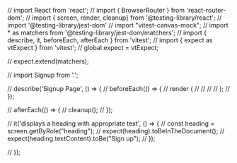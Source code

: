 // import React from 'react';
// import { BrowserRouter } from 'react-router-dom';
// import { screen, render, cleanup} from '@testing-library/react';
// import '@testing-library/jest-dom'
// import "vitest-canvas-mock";
// import * as matchers from '@testing-library/jest-dom/matchers';
// import { describe, it, beforeEach, afterEach } from 'vitest';
// import { expect as vtExpect } from 'vitest';
// global.expect = vtExpect;

// expect.extend(matchers);

// import Signup from '.';

// describe('Signup Page', () => {
//     beforeEach(() => {
//         render (
//             <BrowserRouter>
//                 <Signup />
//             </BrowserRouter>
//         );
//     });

//     afterEach(() => {
//         cleanup();
//     });

//     it('displays a heading with appropriate text', () => {
//         const heading = screen.getByRole("heading");
//         expect(heading).toBeInTheDocument();
//         expect(heading.textContent).toBe("Sign up");
//     });

// });
